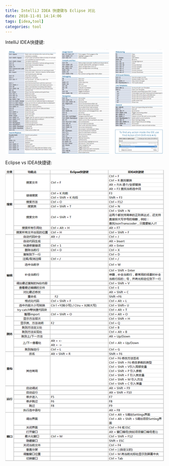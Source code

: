 ```yaml
---
title: IntelliJ IDEA 快捷键与 Eclipse 对比
date: 2018-11-01 14:14:06
tags: [idea,tool]
categories: tool
---
```


IntelliJ IDEA快捷键:

![IntelliJ IDEA快捷键](https://raw.githubusercontent.com/zhuhj083/storehouse/master/pictures/hexo/idea%20keymap.png "IntelliJ IDEA快捷键")


Eclipse vs IDEA快捷键:

![Eclipse vs IDEA快捷键](https://raw.githubusercontent.com/zhuhj083/storehouse/master/pictures/hexo/eclipse%20vs%20%20idea.png "Eclipse vs IDEA快捷键")
